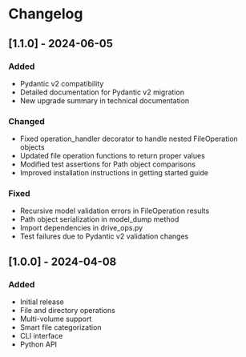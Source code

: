 # Changelog

## [1.1.0] - 2024-06-05

### Added
- Pydantic v2 compatibility
- Detailed documentation for Pydantic v2 migration
- New upgrade summary in technical documentation

### Changed
- Fixed operation_handler decorator to handle nested FileOperation objects
- Updated file operation functions to return proper values
- Modified test assertions for Path object comparisons
- Improved installation instructions in getting started guide

### Fixed
- Recursive model validation errors in FileOperation results
- Path object serialization in model_dump method
- Import dependencies in drive_ops.py
- Test failures due to Pydantic v2 validation changes

## [1.0.0] - 2024-04-08

### Added
- Initial release
- File and directory operations
- Multi-volume support
- Smart file categorization
- CLI interface
- Python API 